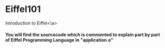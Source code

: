 # Eiffel101
<a>Introduction to Eiffel<\a>

<h4>You will find the sourcecode which is commented to explain part by part of Eiffel Programming Language in "application.e"

